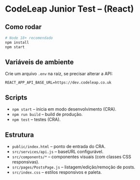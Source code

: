 # CodeLeap Junior Test – (React)

## Como rodar
```bash
# Node 18+ recomendado
npm install
npm start
```

## Variáveis de ambiente
Crie um arquivo `.env` na raiz, se precisar alterar a API:
```
REACT_APP_API_BASE_URL=https://dev.codeleap.co.uk
```

## Scripts
- `npm start` – inicia em modo desenvolvimento (CRA).
- `npm run build` – build de produção.
- `npm test` – testes (CRA).

## Estrutura
- `public/index.html` – ponto de entrada do CRA.
- `src/services/api.js` – baseURL configurável.
- `src/components/*` – componentes visuais (com classes CSS responsivas).
- `src/pages/PostsPage.js` – listagem/edição/remoção de posts.
- `src/index.css` – estilos responsivos e paleta.
